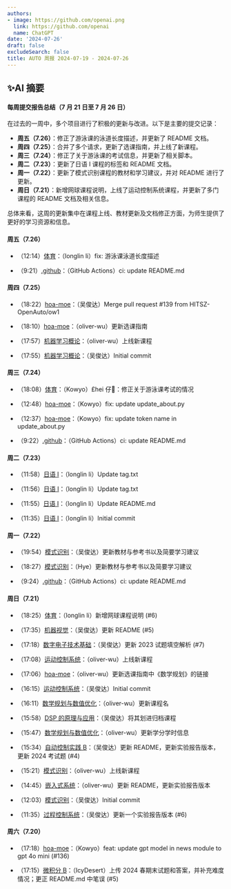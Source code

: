 ```yaml
---
authors:
- image: https://github.com/openai.png
  link: https://github.com/openai
  name: ChatGPT
date: '2024-07-26'
draft: false
excludeSearch: false
title: AUTO 周报 2024-07-19 - 2024-07-26
---
```


## ✨AI 摘要

#### 每周提交报告总结（7 月 21 日至 7 月 26 日）

在过去的一周中，多个项目进行了积极的更新与改进。以下是主要的提交记录：

- **周五（7.26）**：修正了游泳课的泳道长度描述，并更新了 README 文档。
- **周四（7.25）**：合并了多个请求，更新了选课指南，并上线了新课程。
- **周三（7.24）**：修正了关于游泳课的考试信息，并更新了相关脚本。
- **周二（7.23）**：更新了日语 I 课程的标签和 README 文档。
- **周一（7.22）**：更新了模式识别课程的教材和学习建议，并对 README 进行了更新。
- **周日（7.21）**：新增网球课程说明，上线了运动控制系统课程，并更新了多门课程的 README 文档及相关信息。

总体来看，这周的更新集中在课程上线、教材更新及文档修正方面，为师生提供了更好的学习资源和信息。

#### 周五（7.26）

- （12:14）[体育](https://github.com/HITSZ-OpenAuto/PE100X)：（longlin li）fix: 游泳课泳道长度描述

- （9:21）[.github](https://github.com/HITSZ-OpenAuto/.github)：（GitHub Actions）ci: update README.md

#### 周四（7.25）

- （18:22）[hoa-moe](https://github.com/HITSZ-OpenAuto/hoa-moe)：（吴俊达）Merge pull request #139 from HITSZ-OpenAuto/ow1

- （18:10）[hoa-moe](https://github.com/HITSZ-OpenAuto/hoa-moe)：（oliver-wu）更新选课指南

- （17:57）[机器学习概论](https://github.com/HITSZ-OpenAuto/AUTO3019)：（oliver-wu）上线新课程

- （17:55）[机器学习概论](https://github.com/HITSZ-OpenAuto/AUTO3019)：（吴俊达）Initial commit

#### 周三（7.24）

- （18:08）[体育](https://github.com/HITSZ-OpenAuto/PE100X)：（Kowyo）£hei 仔🐷：修正关于游泳课考试的情况

- （12:48）[hoa-moe](https://github.com/HITSZ-OpenAuto/hoa-moe)：（Kowyo）fix: update update_about.py

- （12:37）[hoa-moe](https://github.com/HITSZ-OpenAuto/hoa-moe)：（Kowyo）fix: update token name in update_about.py

- （9:22）[.github](https://github.com/HITSZ-OpenAuto/.github)：（GitHub Actions）ci: update README.md

#### 周二（7.23）

- （11:58）[日语 I](https://github.com/HITSZ-OpenAuto/WOCD1008)：（longlin li）Update tag.txt

- （11:56）[日语 I](https://github.com/HITSZ-OpenAuto/WOCD1008)：（longlin li）Update tag.txt

- （11:55）[日语 I](https://github.com/HITSZ-OpenAuto/WOCD1008)：（longlin li）Update README.md

- （11:35）[日语 I](https://github.com/HITSZ-OpenAuto/WOCD1008)：（longlin li）Initial commit

#### 周一（7.22）

- （19:54）[模式识别](https://github.com/HITSZ-OpenAuto/AUTO5024)：（吴俊达）更新教材与参考书以及简要学习建议

- （18:27）[模式识别](https://github.com/HITSZ-OpenAuto/AUTO5024)：（Hye）更新教材与参考书以及简要学习建议

- （9:24）[.github](https://github.com/HITSZ-OpenAuto/.github)：（GitHub Actions）ci: update README.md

#### 周日（7.21）

- （18:25）[体育](https://github.com/HITSZ-OpenAuto/PE100X)：（longlin li）新增网球课程说明 (#6)

- （17:35）[机器视觉](https://github.com/HITSZ-OpenAuto/AUTO3006)：（吴俊达）更新 README (#5)

- （17:18）[数字电子技术基础](https://github.com/HITSZ-OpenAuto/EE1009)：（吴俊达）更新 2023 试题填空解析 (#7)

- （17:08）[运动控制系统](https://github.com/HITSZ-OpenAuto/AUTO3011)：（oliver-wu）上线新课程

- （17:06）[hoa-moe](https://github.com/HITSZ-OpenAuto/hoa-moe)：（oliver-wu）更新选课指南中《数学规划》的链接

- （16:15）[运动控制系统](https://github.com/HITSZ-OpenAuto/AUTO3011)：（吴俊达）Initial commit

- （16:11）[数学规划与数值优化](https://github.com/HITSZ-OpenAuto/MATH3010)：（oliver-wu）更新课程名

- （15:58）[DSP 的原理与应用](https://github.com/HITSZ-OpenAuto/EE3005)：（吴俊达）将其划进归档课程

- （15:47）[数学规划与数值优化](https://github.com/HITSZ-OpenAuto/MATH3010)：（oliver-wu）更新学分学时信息

- （15:34）[自动控制实践 B](https://github.com/HITSZ-OpenAuto/AUTO3002B)：（吴俊达）更新 README，更新实验报告版本，更新 2024 考试题 (#4)

- （15:21）[模式识别](https://github.com/HITSZ-OpenAuto/AUTO5024)：（oliver-wu）上线新课程

- （14:45）[嵌入式系统](https://github.com/HITSZ-OpenAuto/AUTO3024)：（oliver-wu）更新 README，更新实验报告版本

- （12:03）[模式识别](https://github.com/HITSZ-OpenAuto/AUTO5024)：（吴俊达）Initial commit

- （11:35）[过程控制系统](https://github.com/HITSZ-OpenAuto/AUTO3007)：（吴俊达）更新一个实验报告版本 (#6)

#### 周六（7.20）

- （17:18）[hoa-moe](https://github.com/HITSZ-OpenAuto/hoa-moe)：（Kowyo）feat: update gpt model in news module to gpt 4o mini (#136)

- （17:15）[微积分 B](https://github.com/HITSZ-OpenAuto/MATH1015B)：（IcyDesert）上传 2024 春期末试题和答案，并补充难度情况；更正 README.md 中笔误 (#5)

